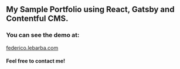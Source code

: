<h2 align="left">
  My Sample Portfolio using React, Gatsby and Contentful CMS.
</h2>
<h3 align="left">
  You can see the demo at:
</h3>
<a href="https://federico.lebarba.com/" align="left">
  federico.lebarba.com
</a>
<h4 align="left">
  Feel free to contact me!
</h4>

